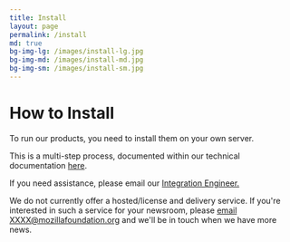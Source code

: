 ```yaml
---
title: Install
layout: page
permalink: /install
md: true
bg-img-lg: /images/install-lg.jpg
bg-img-md: /images/install-md.jpg
bg-img-sm: /images/install-sm.jpg
---
```


# How to Install

To run our products, you need to install them on your own server.

This is a multi-step process, documented within our technical documentation [here]().

If you need assistance, please email our [Integration Engineer.]()

We do not currently offer a hosted/license and delivery service. If you're interested in such a service for your newsroom, please [email XXXX@mozillafoundation.org]() and we'll be in touch when we have more news.

